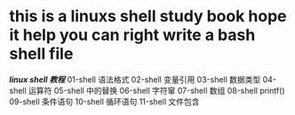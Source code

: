 # this is a linuxs shell study book hope it help you can right write a bash shell file

___linux shell 教程___
01-shell 语法格式
02-shell 变量引用
03-shell 数据类型
04-shell 运算符
05-shell 中的替换
06-shell 字符窜
07-shell 数组
08-shell printf()
09-shell 条件语句
10-shell 循环语句
11-shell 文件包含

